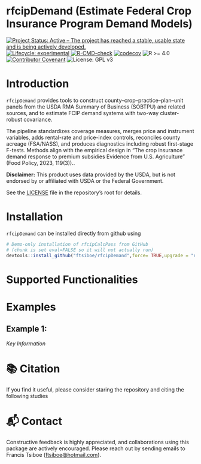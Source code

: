 rfcipDemand (Estimate Federal Crop Insurance Program Demand Models)
================

<!-- README.md is generated from README.Rmd. Please edit that file -->

<!-- badges: start -->

[![Project Status: Active – The project has reached a stable, usable
state and is being actively
developed.](https://www.repostatus.org/badges/latest/active.svg)](https://www.repostatus.org/#active)
[![Lifecycle:
experimental](https://img.shields.io/badge/lifecycle-experimental-orange.svg)](https://lifecycle.r-lib.org/articles/stages.html#experimental)
[![R-CMD-check](https://github.com/ftsiboe/rfcipDemand/actions/workflows/R-CMD-check.yaml/badge.svg)](https://github.com/ftsiboe/rfcipDemand/actions/workflows/R-CMD-check.yaml)
[![codecov](https://codecov.io/gh/ftsiboe/rfcipDemand/graph/badge.svg?token=6MKGP8Z5NB)](https://codecov.io/gh/ftsiboe/rfcipDemand)
![R \>= 4.0](https://img.shields.io/badge/R-%3E=4.0-blue) [![Contributor
Covenant](https://img.shields.io/badge/Contributor%20Covenant-2.1-4baaaa.svg)](code_of_conduct.md)
![License: GPL v3](https://img.shields.io/badge/License-GPLv3-blue.svg)
<!-- badges: end -->

# Introduction

`rfcipDemand` provides tools to construct county–crop–practice–plan–unit
panels from the USDA RMA Summary of Business (SOBTPU) and related
sources, and to estimate FCIP demand systems with two-way cluster-robust
covariance.

The pipeline standardizes coverage measures, merges price and instrument
variables, adds rental-rate and price-index controls, reconciles county
acreage (FSA/NASS), and produces diagnostics including robust
first-stage F-tests. Methods align with the empirical design in “The
crop insurance demand response to premium subsidies Evidence from U.S.
Agriculture” (Food Policy, 2023, 119(3))..

**Disclaimer:** This product uses data provided by the USDA, but is not
endorsed by or affiliated with USDA or the Federal Government.

See the
[LICENSE](https://github.com/ftsiboe/rfcipDemand/blob/main/LICENSE) file
in the repository’s root for details.

# Installation

`rfcipDemand` can be installed directly from github using

``` r
# Demo-only installation of rfcipCalcPass from GitHub
# (chunk is set eval=FALSE so it will not actually run)
devtools::install_github("ftsiboe/rfcipDemand",force= TRUE,upgrade = "never")
```

# Supported Functionalities

# Examples

## Example 1:

*Key Information*

# 📚 Citation

If you find it useful, please consider staring the repository and citing
the following studies

# 📬 Contact

Constructive feedback is highly appreciated, and collaborations using
this package are actively encouraged. Please reach out by sending emails
to Francis Tsiboe (<ftsiboe@hotmail.com>).
